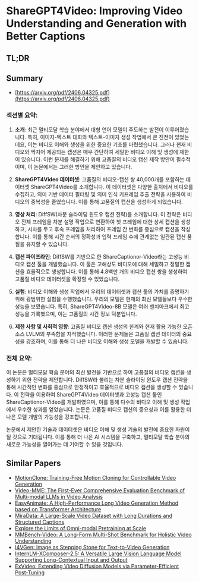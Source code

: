 # ShareGPT4Video: Improving Video Understanding and Generation with Better Captions
## TL;DR
## Summary
- [https://arxiv.org/pdf/2406.04325.pdf](https://arxiv.org/pdf/2406.04325.pdf)

### 섹션별 요약:

1. **소개**:
    최근 멀티모달 학습 분야에서 대형 언어 모델이 주도하는 발전이 이루어졌습니다. 특히, 이미지-텍스트 대화와 텍스트-이미지 생성 작업에서 큰 진전이 있었는데요, 이는 비디오 이해와 생성을 위한 중요한 기초를 마련했습니다. 그러나 현재 비디오와 짝지어 제공되는 캡션은 매우 간단하여 세밀한 비디오 이해 및 생성에 제한이 있습니다. 이런 문제를 해결하기 위해 고품질의 비디오 캡션 제작 방안이 필수적이며, 이 논문에서는 그러한 방안을 제안하고 있습니다.

2. **ShareGPT4Video 데이터셋**:
    고품질의 비디오-캡션 쌍 40,000개를 포함하는 데이터셋 ShareGPT4Video를 소개합니다. 이 데이터셋은 다양한 출처에서 비디오를 수집하고, 의미 기반 데이터 필터링 및 의미 인식 키프레임 추출 전략을 사용하여 비디오의 중복성을 줄였습니다. 이를 통해 고품질의 캡션을 생성하게 되었습니다.

3. **영상 처리**:
    DiffSW(차분 슬라이딩 윈도우 캡션 전략)를 소개합니다. 이 전략은 비디오 전체 프레임을 차분 설명 작업으로 변환하여 첫 프레임에 대한 상세 캡션을 생성하고, 시차를 두고 후속 프레임을 처리하여 프레임 간 변화를 중심으로 캡션을 작성합니다. 이를 통해 시간 순서의 정확성과 입력 프레임 수에 관계없는 일관된 캡션 품질을 유지할 수 있습니다.

4. **캡션 파이프라인**:
    DiffSW를 기반으로 한 ShareCaptionor-Video라는 고성능 비디오 캡션 툴을 개발했습니다. 이 툴은 고해상도 비디오에 대해 세밀하고 정밀한 캡션을 효율적으로 생성합니다. 이를 통해 4.8백만 개의 비디오 캡션 쌍을 생성하여 고품질 비디오 데이터셋을 확장할 수 있었습니다.

5. **실험**:
    비디오 이해와 생성 작업에서 우리의 데이터셋과 캡션 툴의 가치를 증명하기 위해 광범위한 실험을 수행했습니다. 우리의 모델은 현재의 최신 모델들보다 우수한 성능을 보였습니다. 특히, ShareGPT4Video-8B 모델은 여러 벤치마크에서 최고 성능을 기록했으며, 이는 고품질의 시간 정보 덕분입니다.

6. **제한 사항 및 사회적 영향**:
    고품질 비디오 캡션 생성의 한계와 현재 활용 가능한 오픈소스 LVLM의 부족함을 지적했습니다. 이러한 문제들은 고품질 캡션 데이터의 중요성을 강조하며, 이를 통해 더 나은 비디오 이해와 생성 모델을 개발할 수 있습니다.

### 전체 요약:

이 논문은 멀티모달 학습 분야의 최신 발전을 기반으로 하여 고품질의 비디오 캡션을 생성하기 위한 전략을 제안합니다. DiffSW라 불리는 차분 슬라이딩 윈도우 캡션 전략을 통해 시간적인 변화를 중심으로 안정적이고 효율적으로 비디오 캡션을 생성할 수 있습니다. 이 전략을 이용하여 ShareGPT4Video 데이터셋과 고성능 캡션 툴인 ShareCaptionor-Video를 개발하였으며, 이를 통해 다수의 비디오 이해 및 생성 작업에서 우수한 성과를 얻었습니다. 논문은 고품질 비디오 캡션의 중요성과 이를 활용한 더 나은 모델 개발의 가능성을 강조합니다.

논문에서 제안한 기술과 데이터셋은 비디오 이해 및 생성 기술의 발전에 중요한 자원이 될 것으로 기대됩니다. 이를 통해 더 나은 AI 시스템을 구축하고, 멀티모달 학습 분야의 새로운 가능성을 열어가는 데 기여할 수 있을 것입니다.

## Similar Papers
- [MotionClone: Training-Free Motion Cloning for Controllable Video Generation](2406.05338.md)
- [Video-MME: The First-Ever Comprehensive Evaluation Benchmark of Multi-modal LLMs in Video Analysis](2405.21075.md)
- [EasyAnimate: A High-Performance Long Video Generation Method based on Transformer Architecture](2405.18991.md)
- [MiraData: A Large-Scale Video Dataset with Long Durations and Structured Captions](2407.06358.md)
- [Explore the Limits of Omni-modal Pretraining at Scale](2406.09412.md)
- [MMBench-Video: A Long-Form Multi-Shot Benchmark for Holistic Video Understanding](2406.14515.md)
- [I4VGen: Image as Stepping Stone for Text-to-Video Generation](2406.02230.md)
- [InternLM-XComposer-2.5: A Versatile Large Vision Language Model Supporting Long-Contextual Input and Output](2407.03320.md)
- [ExVideo: Extending Video Diffusion Models via Parameter-Efficient Post-Tuning](2406.14130.md)

